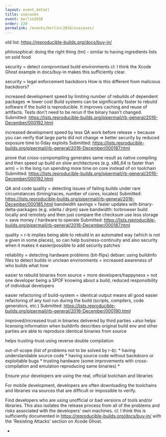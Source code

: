 ```yaml
---
layout: event_detail
title: usecases
event: berlin2016
order: 220
permalink: /events/berlin/2016/usecases/
---
```


old list: https://reproducible-builds.org/docs/buy-in/

philosophical: doing the right thing (tm) - similar to having ingredients lists on sold food

security = detect compromised build environments
  cl: I think the Xcode Ghost example in docs/buy-in makes this sufficiently clear.

security = legal enforcement backdoors
  How is this different from malicious backdoors?

increased development speed by limiting number of rebuilds of dependent packages => lower cost
  Build systems can be significantly faster to rebuild software if the build is reproducible. It improves caching and reuse of artifacts. Tests don't need to be rerun if the binary hasn't changed.
  Submitted: https://lists.reproducible-builds.org/pipermail/rb-general/2016-December/000192.html

increased development speed by less QA work before release = because you can verify that large parts did not change
  => better security by reduced exposure time to 0day exploits
  Submitted: https://lists.reproducible-builds.org/pipermail/rb-general/2016-December/000187.html

prove that cross-compompiling generates same result as native compiling and then speed up build on slow architectures (e.g. x86_64 is faster than arm) = in the long run spending more time on core instead of on toolchain
  Submitted: https://lists.reproducible-builds.org/pipermail/rb-general/2016-December/000192.html


QA and code quality = detecting issues of failing builds under rare circumstances (timing/races, number of cores, locales)
  Submitted: https://lists.reproducible-builds.org/pipermail/rb-general/2016-December/000185.html
bandwidth savings = faster updates with binary-delta-packages (e.g. xdelta / drpm)
save bandwidth: torbrowser build locally and remotely and then just compare the checksum
use less storage = save money / hardware to operate
  Submitted: https://lists.reproducible-builds.org/pipermail/rb-general/2016-December/000187.html

quality = r-b implies being able to rebuild in an automated way (which is not a given in some places), so can help business-continuity and also security when it makes it easier/possible to add security patches

reliability = detecting hardware problems (bit-flips)
debian: using buildinfo files to detect builds in unclean environments
  = increased awareness of who builds what how

easier to rebuild binaries from source = more developers/happyness
 = not one developer being a SPOF knowing about a build, reduced responsibility of individual developers

easier refactoring of build-system = identical output means all good
  easier refactoring of any tool run during the build (scripts, compilers, code generators, etc.)
  Submitted: https://lists.reproducible-builds.org/pipermail/rb-general/2016-December/000190.html

improved/increased trust in binaries delivered by third parties
+also helps licensing information when buildinfo describes original build env and other parties are able to reproduce identical binaries from source

helps trusting-trust using reverse double compilation

out-of-scope (list of problems not to be solved by r-b):
	* having understandable source code
		* having source code without backdoors or exploitable bugs
	* trusting hardware (some improvements with cross-compilation and emulation reproducing same binaries)
	* 


Ensure your developers are using the real, official toolchain and libraries

For mobile development, developers are often downloading the toolchains and libraries via sources that are difficult or impossible to verify.

Find developers who are using unofficial or bad versions of tools and/or libraries.  This also isolates the release process from all of the problems and risks associated with the developers' own machines.
  cl: I think this is sufficiently documented in https://reproducible-builds.org/docs/buy-in/ with the 'Resisting Attacks' section on Xcode Ghost.

-
